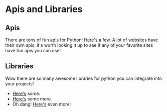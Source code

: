 # Apis and Libraries

## Apis
There are tons of fun apis for Python!
[Here's](http://www.pythonforbeginners.com/api/list-of-python-apis) a few.
A lot of websites have their own apis, it's worth looking it up to see if any of your favorite sites have fun apis you can use!

## Libraries
Wow there are so many awesome libraries for python you can integrate into your projects!
- [Here's](https://pythontips.com/2013/07/30/20-python-libraries-you-cant-live-without/) some.
- [Here's](https://tryolabs.com/blog/2017/12/19/top-10-python-libraries-of-2017/) some more.
- Oh dang! [Here's](http://www.pythonforbeginners.com/api/list-of-python-apis) even more!

